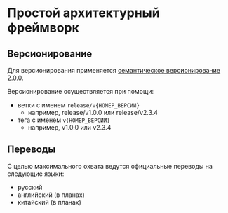 # Простой архитектурный фреймворк

## Версионирование

Для версионирования применяется [семантическое версионирование 2.0.0](https://semver.org/lang/ru/spec/v2.0.0.html).

Версионирование осуществляется при помощи:
* ветки с именем ``release/v{НОМЕР_ВЕРСИИ}``
  * например, release/v1.0.0 или release/v2.3.4
* тега с именем ``v{НОМЕР_ВЕРСИИ}``
  * например, v1.0.0 или v2.3.4

## Переводы

С целью максимального охвата ведутся официальные переводы на следующие языки:
* русский
* английский (в планах)
* китайский (в планах)
